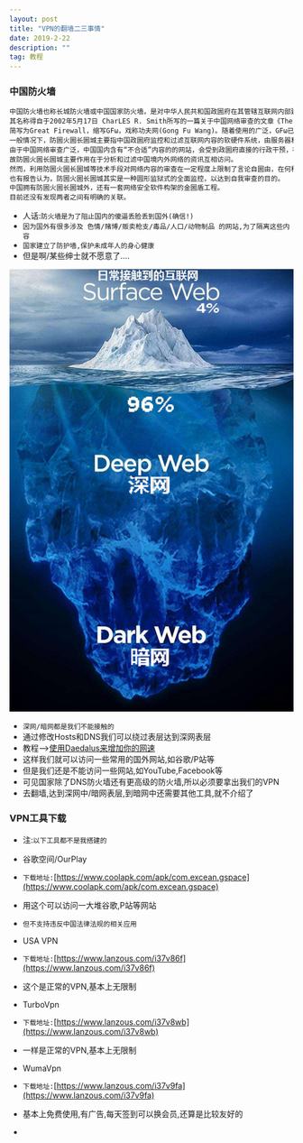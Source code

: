 ```yaml
---
layout: post
title: "VPN的翻墙二三事情"
date: 2019-2-22
description: ""
tag: 教程
---
```

### 中国防火墙
```txt
中国防火墙也称长城防火墙或中国国家防火墙，是对中华人民共和国政圌府在其管辖互联网内部建立的多套网络审查系统（包括相关行政审查系统）的俗称。
其名称得自于2002年5月17日 CharLЕS R. Smith所写的一篇关于中国网络审查的文章《The GreatFireωall of China》，取与Great Wall（长城）相谐的效果
简写为Great Firewall，缩写GFω，戏称功夫网(Gong Fu Wang)。随着使用的广泛，GFω已被用于动词，GFωed是指被防圌火圌长圌城所屏蔽。
一般情况下，防圌火圌长圌城主要指中国政圌府监控和过滤互联网内容的软硬件系统，由服务器和路由器等设备，加上相关的应用程序所构成。
由于中国网络审查广泛，中国国内含有“不合适”内容的的网站，会受到政圌府直接的行政干预，被要求自我审查、自我监管，乃至关闭
故防圌火圌长圌城主要作用在于分析和过滤中国境内外网络的资讯互相访问。
然而，利用防圌火圌长圌城等技术手段对网络内容的审查在一定程度上限制了言论自圌由，在何种程度上、采取何种手段进行网络审查一直是受争议的话题。
也有报告认为，防圌火圌长圌城其实是一种圆形监狱式的全面监控，以达到自我审查的目的。
中国拥有防圌火圌长圌城外，还有一套网络安全软件构架的金圌盾工程。
目前还没有发现两者之间有明确的关联。
```
* 人话:`防火墙是为了阻止国内的傻逼丢脸丢到国外(确信!)`
* `因为国外有很多涉及 色情/赌博/贩卖枪支/毒品/人口/动物制品 的网站,为了隔离这些内容`
* `国家建立了防护墙,保护未成年人的身心健康`
* 但是啊/某些绅士就不愿意了....

![](/images/boke/VPN/01.png)

* `深网/暗网都是我们不能接触的`
* 通过修改Hosts和DNS我们可以绕过表层达到深网表层
* 教程-->[使用Daedalus来增加你的网速](https://www.thelunai.ml/2019/02/Daedalus/)
* 这样我们就可以访问一些常用的国外网站,如谷歌/P站等
* 但是我们还是不能访问一些网站,如YouTube,Facebook等
* 可见国家除了DNS防火墙还有更高级的防火墙,所以必须要拿出我们的VPN
* 去翻墙,达到深网中/暗网表层,到暗网中还需要其他工具,就不介绍了

### VPN工具下载
* 注:`以下工具都不是我搭建的`

* 谷歌空间/OurPlay
* `下载地址:`[https://www.coolapk.com/apk/com.excean.gspace](https://www.coolapk.com/apk/com.excean.gspace)
* 用这个可以访问一大堆谷歌,P站等网站
* `但不支持违反中国法律法规的相关应用`

* USA VPN
* `下载地址:`[https://www.lanzous.com/i37v86f](https://www.lanzous.com/i37v86f)
* 这个是正常的VPN,基本上无限制

* TurboVpn
* `下载地址:`[https://www.lanzous.com/i37v8wb](https://www.lanzous.com/i37v8wb)
* 一样是正常的VPN,基本上无限制

* WumaVpn
* `下载地址:`[https://www.lanzous.com/i37v9fa](https://www.lanzous.com/i37v9fa)
* 基本上免费使用,有广告,每天签到可以换会员,还算是比较友好的
* 
